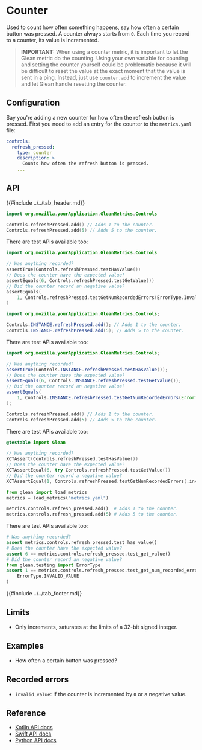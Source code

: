 # Counter

Used to count how often something happens, say how often a certain button was pressed. A counter always starts from `0`. Each time you record to a counter, its value is incremented.

> **IMPORTANT:** When using a counter metric, it is important to let the Glean metric do the counting. Using your own variable for counting and setting the counter yourself could be problematic because it will be difficult to reset the value at the exact moment that the value is sent in a ping. Instead, just use `counter.add` to increment the value and let Glean handle resetting the counter.

## Configuration

Say you're adding a new counter for how often the refresh button is pressed. First you need to add an entry for the counter to the `metrics.yaml` file:

```YAML
controls:
  refresh_pressed:
    type: counter
    description: >
      Counts how often the refresh button is pressed.
    ...
```

## API

{{#include ../../tab_header.md}}

<div data-lang="Kotlin" class="tab">

```Kotlin
import org.mozilla.yourApplication.GleanMetrics.Controls

Controls.refreshPressed.add() // Adds 1 to the counter.
Controls.refreshPressed.add(5) // Adds 5 to the counter.
```

There are test APIs available too:

```Kotlin
import org.mozilla.yourApplication.GleanMetrics.Controls

// Was anything recorded?
assertTrue(Controls.refreshPressed.testHasValue())
// Does the counter have the expected value?
assertEquals(6, Controls.refreshPressed.testGetValue())
// Did the counter record an negative value?
assertEquals(
    1, Controls.refreshPressed.testGetNumRecordedErrors(ErrorType.InvalidValue)
)
```

</div>

<div data-lang="Java" class="tab">

```Java
import org.mozilla.yourApplication.GleanMetrics.Controls;

Controls.INSTANCE.refreshPressed.add(); // Adds 1 to the counter.
Controls.INSTANCE.refreshPressed.add(5); // Adds 5 to the counter.
```

There are test APIs available too:

```Java
import org.mozilla.yourApplication.GleanMetrics.Controls;

// Was anything recorded?
assertTrue(Controls.INSTANCE.refreshPressed.testHasValue());
// Does the counter have the expected value?
assertEquals(6, Controls.INSTANCE.refreshPressed.testGetValue());
// Did the counter record an negative value?
assertEquals(
    1, Controls.INSTANCE.refreshPressed.testGetNumRecordedErrors(ErrorType.InvalidValue)
);
```

</div>

<div data-lang="Swift" class="tab">

```Swift
Controls.refreshPressed.add() // Adds 1 to the counter.
Controls.refreshPressed.add(5) // Adds 5 to the counter.
```

There are test APIs available too:

```Swift
@testable import Glean

// Was anything recorded?
XCTAssert(Controls.refreshPressed.testHasValue())
// Does the counter have the expected value?
XCTAssertEqual(6, try Controls.refreshPressed.testGetValue())
// Did the counter record a negative value?
XCTAssertEqual(1, Controls.refreshPressed.testGetNumRecordedErrors(.invalidValue))
```

</div>

<div data-lang="Python" class="tab">

```Python
from glean import load_metrics
metrics = load_metrics("metrics.yaml")

metrics.controls.refresh_pressed.add()  # Adds 1 to the counter.
metrics.controls.refresh_pressed.add(5) # Adds 5 to the counter.
```

There are test APIs available too:

```Python
# Was anything recorded?
assert metrics.controls.refresh_pressed.test_has_value()
# Does the counter have the expected value?
assert 6 == metrics.controls.refresh_pressed.test_get_value()
# Did the counter record an negative value?
from glean.testing import ErrorType
assert 1 == metrics.controls.refresh_pressed.test_get_num_recorded_errors(
    ErrorType.INVALID_VALUE
)
```

</div>

{{#include ../../tab_footer.md}}

## Limits

* Only increments, saturates at the limits of a 32-bit signed integer.

## Examples

* How often a certain button was pressed?

## Recorded errors

* `invalid_value`: If the counter is incremented by `0` or a negative value.

## Reference

* [Kotlin API docs](../../../javadoc/glean/mozilla.telemetry.glean.private/-counter-metric-type/index.html)
* [Swift API docs](../../../swift/Classes/CounterMetricType.html)
* [Python API docs](../../../python/glean/metrics/counter.html)
